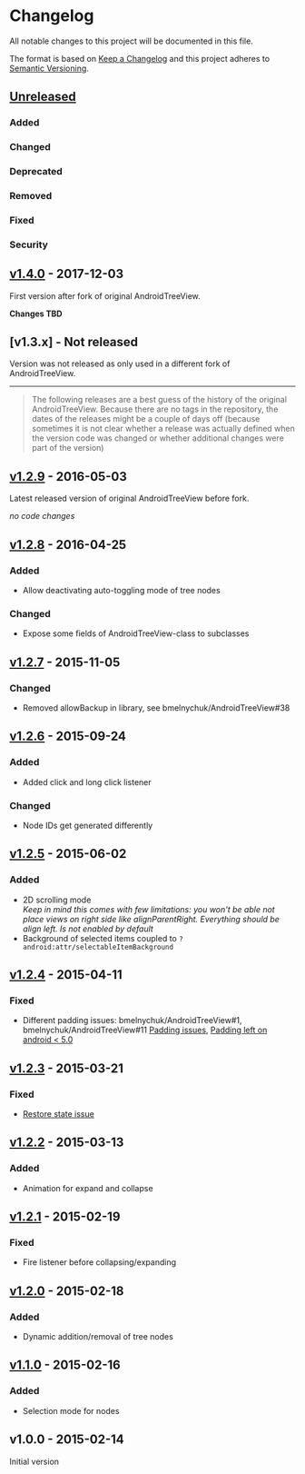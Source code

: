 # Changelog

All notable changes to this project will be documented in this file.

The format is based on [Keep a Changelog](http://keepachangelog.com/en/1.0.0/) and this project adheres to [Semantic Versioning](http://semver.org/spec/v2.0.0.html).


## [Unreleased]
### Added

### Changed

### Deprecated

### Removed

### Fixed

### Security


## [v1.4.0] - 2017-12-03
First version after fork of original AndroidTreeView.

**Changes TBD**


## [v1.3.x] - Not released
Version was not released as only used in a different fork of AndroidTreeView.

----

> The following releases are a best guess of the history of the original AndroidTreeView. Because there are no tags in the repository, the dates of the releases might be a couple of days off (because sometimes it is not clear whether a release was actually defined when the version code was changed or whether additional changes were part of the version)

## [v1.2.9] - 2016-05-03
Latest released version of original AndroidTreeView before fork.

*no code changes*


## [v1.2.8] - 2016-04-25
### Added
*   Allow deactivating auto-toggling mode of tree nodes

### Changed
*   Expose some fields of AndroidTreeView-class to subclasses


## [v1.2.7] - 2015-11-05
### Changed
*   Removed allowBackup in library, see bmelnychuk/AndroidTreeView#38


## [v1.2.6] - 2015-09-24
### Added
*   Added click and long click listener

### Changed
*   Node IDs get generated differently


## [v1.2.5] - 2015-06-02
### Added
*   2D scrolling mode  
    *Keep in mind this comes with few limitations: you won't be able not place views on right side like alignParentRight. Everything should be align left. Is not enabled by default*
*   Background of selected items coupled to ```?android:attr/selectableItemBackground```


## [v1.2.4] - 2015-04-11
### Fixed
*   Different padding issues: bmelnychuk/AndroidTreeView#1, bmelnychuk/AndroidTreeView#11 [Padding issues](https://github.com/bmelnychuk/AndroidTreeView/issues/1), [Padding left on android < 5.0](https://github.com/bmelnychuk/AndroidTreeView/issues/11)


## [v1.2.3] - 2015-03-21
### Fixed
*   [Restore state issue](https://github.com/bmelnychuk/AndroidTreeView/issues/7)


## [v1.2.2] - 2015-03-13
### Added
*   Animation for expand and collapse


## [v1.2.1] - 2015-02-19
### Fixed
*   Fire listener before collapsing/expanding


## [v1.2.0] - 2015-02-18
### Added
*   Dynamic addition/removal of tree nodes


## [v1.1.0] - 2015-02-16
### Added
*   Selection mode for nodes


## v1.0.0 - 2015-02-14
Initial version


[Unreleased]: https://github.com/jleuser/AndroidTreeView/compare/v1.4.0...HEAD
[v1.4.0]: https://github.com/jleuser/AndroidTreeView/compare/v1.2.9...v1.4.0
[v1.2.9]: https://github.com/jleuser/AndroidTreeView/compare/v1.2.8...v1.2.9
[v1.2.8]: https://github.com/jleuser/AndroidTreeView/compare/v1.2.7...v1.2.8
[v1.2.7]: https://github.com/jleuser/AndroidTreeView/compare/v1.2.6...v1.2.7
[v1.2.6]: https://github.com/jleuser/AndroidTreeView/compare/v1.2.5...v1.2.6
[v1.2.5]: https://github.com/jleuser/AndroidTreeView/compare/v1.2.4...v1.2.5
[v1.2.4]: https://github.com/jleuser/AndroidTreeView/compare/v1.2.3...v1.2.4
[v1.2.3]: https://github.com/jleuser/AndroidTreeView/compare/v1.2.2...v1.2.3
[v1.2.2]: https://github.com/jleuser/AndroidTreeView/compare/v1.2.1...v1.2.2
[v1.2.1]: https://github.com/jleuser/AndroidTreeView/compare/v1.2.0...v1.2.1
[v1.2.0]: https://github.com/jleuser/AndroidTreeView/compare/v1.1.0...v1.2.0
[v1.1.0]: https://github.com/jleuser/AndroidTreeView/compare/v1.0.0...v1.1.0
